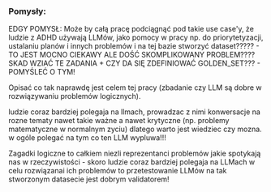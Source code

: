 ### Pomysły:

EDGY POMYSŁ:
Może by całą pracę podciągnąć pod takie use case'y, że ludzie z ADHD używają LLMów, jako pomocy w pracy np. do priorytetyzacji, ustalaniu planów i innych problemów i na tej bazie stworzyć dataset????? - TO JEST MOCNO CIEKAWY ALE DOŚĆ SKOMPLIKOWANY PROBLEM???? SKAD WZIAĆ TE ZADANIA + CZY DA SIĘ ZDEFINIOWAĆ GOLDEN_SET??? - POMYŚLEĆ O TYM!

Opisać co tak naprawdę jest celem tej pracy (zbadanie czy LLM są dobre w rozwiązywaniu problemów logicznych).

 ludzie coraz bardziej polegaja na llmach, prowadzac z nimi konwersacje na rozne tematy nawet takie ważne a nawet krytyczne (np. problemy matematyczne w normalnym zyciu) dlatego warto jest wiedziec czy mozna. w ogóle polegać na tym co ten LLM wypluwa!!!

Zagadki logiczne to całkiem niezli reprezentanci problemów jakie spotykają nas w rzeczywistości - skoro ludzie coraz bardziej polegaja na LLMach w celu rozwiązanai ich problemów to przetestowanie LLMów na tak stworzonym datasecie jest dobrym validatorem!


